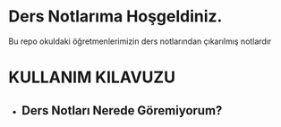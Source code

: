 # Ders Notlarıma Hoşgeldiniz.
Bu repo okuldaki  öğretmenlerimizin ders notlarından çıkarılmış notlardır
# KULLANIM KILAVUZU
  - ## Ders Notları Nerede Göremiyorum?

    